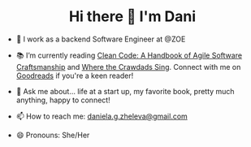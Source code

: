 <!--
**danielazheleva/danielazheleva** is a ✨ _special_ ✨ repository because its `README.md` (this file) appears on your GitHub profile.

Here are some ideas to get you started:

- 🔭 I’m currently working on ...
- 🌱 I’m currently learning ...
- 👯 I’m looking to collaborate on ...
- 🤔 I’m looking for help with ...
- 💬 Ask me about ...
- 📫 How to reach me: ...
- 😄 Pronouns: ...
- ⚡ Fun fact: ...
-->

<h1  align="center"> Hi there 👋 I'm Dani  </h1>

- 🥑 I work as a backend Software Engineer at @ZOE 
  
- 📚 I’m currently reading [Clean Code: A Handbook of Agile Software Craftsmanship](https://www.oreilly.com/library/view/clean-code-a/9780136083238/) and [Where the Crawdads Sing](https://www.goodreads.com/book/show/36809135-where-the-crawdads-sing). Connect with me on [Goodreads](https://www.goodreads.com/user/show/27248898-daniela) if you're a keen reader!  
  
- 💬 Ask me about... life at a start up, my favorite book, pretty much anything, happy to connect! 
  
- 📫 How to reach me: daniela.g.zheleva@gmail.com
  
- 😄 Pronouns: She/Her

